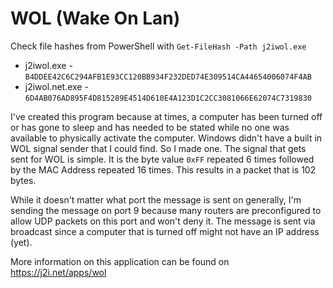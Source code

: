 # WOL (Wake On Lan)


Check file hashes from PowerShell with `Get-FileHash -Path j2iwol.exe`

* j2iwol.exe - `B4DDEE42C6C294AFB1E93CC120BB934F232DED74E309514CA44654006074F4AB`
* j2iwol.net.exe - `6D4AB076AD895F4D815289E4514D610E4A123D1C2CC3081066E62074C7319830`

I've created this program because at times, a computer has been turned off or has gone to sleep 
and has needed to be stated while no one was available to physically activate the computer. Windows
didn't have a built in WOL signal sender that I could find. So I made one. The signal that gets
sent for WOL is simple.  It is the byte value `0xFF` repeated 6 times followed by the MAC Address
repeated 16 times. This results in a packet that is 102 bytes. 

While it doesn't matter what port the message is sent on generally, I'm sending the message on 
port 9 because many routers are preconfigured to allow UDP packets on this port and won't deny
it. The message is sent via broadcast since a computer that is turned off might not have an IP 
address (yet).

More information on this application can be found on https://j2i.net/apps/wol
